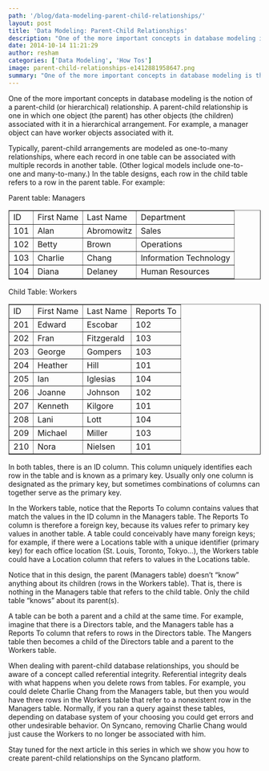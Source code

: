 ```yaml
---
path: '/blog/data-modeling-parent-child-relationships/'
layout: post
title: 'Data Modeling: Parent-Child Relationships'
description: "One of the more important concepts in database modeling is the notion of a parent-child (or hierarchical) relationship. Learn more..."
date: 2014-10-14 11:21:29
author: resham
categories: ['Data Modeling', 'How Tos']
image: parent-child-relationships-e1412881958647.png
summary: "One of the more important concepts in database modeling is the notion of a parent-child (or hierarchical) relationship. A parent-child relationship is one in which one object (the parent) has other objects (the children) associated with it in a hierarchical arrangement. For example, a manager object can have worker objects associated with it."
---
```

<div>One of the more important concepts in database modeling is the notion of a parent-child (or <wbr />hierarchical) relationship. A parent-child relationship is one in which one object (the parent) has other objects (the children) associated with it in a hierarchical arrangement. For example, a manager object can have worker objects associated with it.</div>

Typically, parent-child arrangements are modeled as one-to-many relationships, where each record in one table can be associated with multiple records in another table. (Other logical models include one-to-one and many-<wbr />to-many.) In the table designs, each row in the child table refers to a row in the parent table. For example:

Parent table: Managers
<table border="1" cellspacing="0" cellpadding="0">
<tbody>
<tr>
<td>ID</td>
<td>First Name</td>
<td>Last Name</td>
<td>Department</td>
</tr>
<tr>
<td>101</td>
<td>Alan</td>
<td>Abromowitz</td>
<td>Sales</td>
</tr>
<tr>
<td>102</td>
<td>Betty</td>
<td>Brown</td>
<td>Operations</td>
</tr>
<tr>
<td>103</td>
<td>Charlie</td>
<td>Chang</td>
<td>Information Technology</td>
</tr>
<tr>
<td>104</td>
<td>Diana</td>
<td>Delaney</td>
<td>Human Resources</td>
</tr>
</tbody>
</table>
Child Table: Workers
<table border="1" cellspacing="0" cellpadding="0">
<tbody>
<tr>
<td>ID</td>
<td>First Name</td>
<td>Last Name</td>
<td>Reports To</td>
</tr>
<tr>
<td>201</td>
<td>Edward</td>
<td>Escobar</td>
<td>102</td>
</tr>
<tr>
<td>202</td>
<td>Fran</td>
<td>Fitzgerald</td>
<td>103</td>
</tr>
<tr>
<td>203</td>
<td>George</td>
<td>Gompers</td>
<td>103</td>
</tr>
<tr>
<td>204</td>
<td>Heather</td>
<td>Hill</td>
<td>101</td>
</tr>
<tr>
<td>205</td>
<td>Ian</td>
<td>Iglesias</td>
<td>104</td>
</tr>
<tr>
<td>206</td>
<td>Joanne</td>
<td>Johnson</td>
<td>102</td>
</tr>
<tr>
<td>207</td>
<td>Kenneth</td>
<td>Kilgore</td>
<td>101</td>
</tr>
<tr>
<td>208</td>
<td>Lani</td>
<td>Lott</td>
<td>104</td>
</tr>
<tr>
<td>209</td>
<td>Michael</td>
<td>Miller</td>
<td>103</td>
</tr>
<tr>
<td>210</td>
<td>Nora</td>
<td>Nielsen</td>
<td>101</td>
</tr>
</tbody>
</table>
In both tables, there is an ID column. This column uniquely identifies each row in the table and is known as a primary key. Usually only one column is designated as the primary key, but sometimes combinations of columns can together serve as the primary key.

In the Workers table, notice that the Reports To column contains values that match the values in the ID column in the Managers table. The Reports To column is therefore a foreign key, because its values refer to primary key values in another table. A table could conceivably have many foreign keys; for example, if there were a Locations table with a unique identifier (primary key) for each office location (St. Louis, Toronto, Tokyo…), the Workers table could have a Location column that refers to values in the Locations table.

Notice that in this design, the parent (Managers table) doesn’t “know” anything about its children (rows in the Workers table). That is, there is nothing in the Managers table that refers to the child table. Only the child table “knows” about its parent(s).

A table can be both a parent and a child at the same time. For example, imagine that there is a Directors table, and the Managers table has a Reports To column that refers to rows in the Directors table. The Mangers table then becomes a child of the Directors table and a parent to the Workers table.

When dealing with parent-child database relationships, you should be aware of a concept called referential integrity. Referential integrity deals with what happens when you delete rows from tables. For example, you could delete Charlie Chang from the Managers table, but then you would have three rows in the Workers table that refer to a nonexistent row in the Managers table. Normally, if you ran a query against these tables, depending on database system of your choosing you could get errors and other undesirable behavior. On Syncano, removing Charlie Chang would just cause the Workers to no longer be associated with him.

Stay tuned for the next article in this series in which we show you how to create parent-child relationships on the Syncano platform.